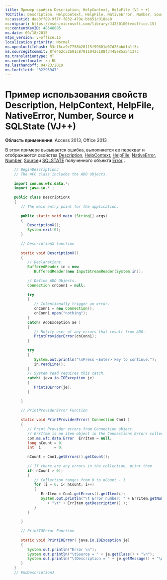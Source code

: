 ```yaml
---
title: Пример свойств Description, HelpContext, HelpFile (VJ + +)
TOCTitle: Description, HelpContext, HelpFile, NativeError, Number, Source, and SQLState properties example (VJ++)
ms:assetid: daa3ff89-9f7f-f832-479e-bbb51c918ae8
ms:mtpsurl: https://msdn.microsoft.com/library/JJ250100(v=office.15)
ms:contentKeyID: 48548085
ms.date: 09/18/2015
mtps_version: v=office.15
localization_priority: Normal
ms.openlocfilehash: 53cf6ca9c7758b20115f99601d07d26bbd1b1f3c
ms.sourcegitcommit: 8fe462c32b91c87911942c188f3445e85a54137c
ms.translationtype: MT
ms.contentlocale: ru-RU
ms.lasthandoff: 04/23/2019
ms.locfileid: "32293947"
---
```

# <a name="description-helpcontext-helpfile-nativeerror-number-source-and-sqlstate-properties-example-vj"></a>Пример использования свойств Description, HelpContext, HelpFile, NativeError, Number, Source и SQLState (VJ++)


**Область применения**: Access 2013, Office 2013

В этом примере вызывается ошибка, выполняется ее перехват и отображаются свойства [Description](description-property-ado.md), [HelpContext](helpcontext-helpfile-properties-ado.md), [HelpFile](helpcontext-helpfile-properties-ado.md), [NativeError](nativeerror-property-ado.md), [Number](number-property-ado.md), [Source](source-property-ado-error.md)и [SQLSTATE](sqlstate-property-ado.md) полученного объекта [Error](error-object-ado.md) .

```java
    // BeginDescriptionJ
    // The WFC class includes the ADO objects.
    
    import com.ms.wfc.data.*;
    import java.io.* ;
    
    public class DescriptionX
    {
       // The main entry point for the application.
    
       public static void main (String[] args)
       {
          DescriptionX();
          System.exit(0);
       }
    
       // DescriptionX function
    
       static void DescriptionX()
       {
          // Declarations.
          BufferedReader in = new 
             BufferedReader(new InputStreamReader(System.in));
    
          // Define ADO Objects.
          Connection cnConn1 = null;
    
          try
          {
             // Intentionally trigger an error.
             cnConn1 = new Connection();
             cnConn1.open("nothing");
          }
          catch( AdoException ae )
          {
             // Notify user of any errors that result from ADO.
             PrintProviderError(cnConn1);
          }
    
          try
          {
             System.out.println("\nPress <Enter> key to continue.");
             in.readLine();
          }
          // System read requires this catch.
          catch( java.io.IOException je)
          {
             PrintIOError(je);
          }
      
       }
    
       // PrintProviderError Function
    
       static void PrintProviderError( Connection Cnn1 )
       {
          // Print Provider errors from Connection object.
          // ErrItem is an item object in the Connections Errors collection.
          com.ms.wfc.data.Error  ErrItem = null;
          long nCount = 0;
          int  i      = 0;
    
          nCount = Cnn1.getErrors().getCount();
    
          // If there are any errors in the collection, print them.
          if( nCount > 0);
          {
             // Collection ranges from 0 to nCount - 1
             for (i = 0; i< nCount; i++)
             {
                ErrItem = Cnn1.getErrors().getItem(i);
                System.out.println("\t Error number: " + ErrItem.getNumber()
                   + "\t" + ErrItem.getDescription() );
             }
          }
    
       }
    
       // PrintIOError Function
    
       static void PrintIOError( java.io.IOException je)
       {
          System.out.println("Error \n");
          System.out.println("\tSource = " + je.getClass() + "\n");
          System.out.println("\tDescription = " + je.getMessage() + "\n");
       }
    }
    // EndDescriptionJ
```

